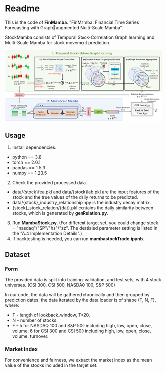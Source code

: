 # Readme 
This is the code of **FinMamba**. “FinMamba: Financial Time Series Forecasting with Graphaugmented Multi-Scale Mamba”.

StockMamba consists of  Temporal Stock-Correlation Graph learning and Multi-Scale Mamba for stock movement prediction.

![](./assets/FinMamba.png)

## Usage
1. Install dependencies.
- python == 3.8
- torch == 2.0.1
- pandas == 1.5.3
- numpy == 1.23.5

2. Check the provided processed data.

- data/{stock}fea.pkl and data/{stock}lab.pkl are the input features of the stock and the true values of the daily returns to be predicted.
- data/{stock}\_industry\_relationship.npy is the industry decay matrix.
- {stock}\_stock\_relation/{dat}.pkl contains the daily similarity between stocks, which is generated by **genRelation.py**.

3. Run **MambaStock.py**. (For different target set, you could change stock = "nasdaq"/"SP"/"hs"/"zz". The deatialed parameter setting is listed in the "A.4 Implementation Details".)
4. If backtesting is needed, you can run **mambastockTrade.ipynb**.

## Dataset
### Form
The provided data is split into training, validation, and test sets, with 4 stock universes. (CSI 300, CSI 500, NASDAQ 100, S&P 500)

In our code, the data will be gathered chronically and then grouped by prediction dates. the data iterated by the data loader is of shape (T, N, F), where:

- T - length of lookback_window, T=20.
- N - number of stocks. 
- F - 5 for NASDAQ 100 and S&P 500 including high, low, open, close, volume. 6 for CSI 300 and CSI 500 including high, low, open, close, volume, turnover.

### Market Index
For convenience and fairness, we extract the market index as the mean value of the stocks included in the target set.




